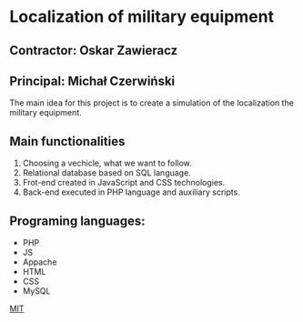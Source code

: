 # Localization of military equipment

## Contractor: Oskar Zawieracz
## Principal: Michał Czerwiński

The main idea for this project is to create a simulation of the localization the military equipment.

## Main functionalities
1. Choosing a vechicle, what we want to follow.
2. Relational database based on SQL language.
3. Frot-end created in JavaScript and CSS technologies.
4. Back-end executed in PHP language and auxiliary scripts. 
## Programing languages:
- PHP
- JS
- Appache
- HTML
- CSS
- MySQL

[MIT](https://choosealicense.com/licenses/mit/)
